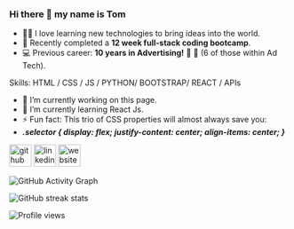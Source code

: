 ### Hi there 👋  my name is Tom

- 👨‍💻   I love learning new technologies to bring ideas into the world.
- 🦾   Recently completed a **12 week full-stack coding bootcamp**.
- 💻   Previous career: **10 years in Advertising!** 🎉 🎂  (6 of those within Ad Tech).


Skills:  HTML / CSS / JS / PYTHON/ BOOTSTRAP/ REACT / APIs

-  🔭  I’m currently working on this page. 
-  🌱  I’m currently learning React Js.
-  ⚡  Fun fact: This trio of CSS properties will almost always save you:
-  ***.selector { display: flex;   justify-content: center;   align-items: center; }*** 


[<img src='https://cdn.jsdelivr.net/npm/simple-icons@3.0.1/icons/github.svg' alt='github' height='40'>](https://github.com/tom-costa)  [<img src='https://cdn.jsdelivr.net/npm/simple-icons@3.0.1/icons/linkedin.svg' alt='linkedin' height='40'>](https://www.linkedin.com/in/https://www.linkedin.com/in/tom-costa-54400634//)  [<img src='https://cdn.jsdelivr.net/npm/simple-icons@3.0.1/icons/icloud.svg' alt='website' height='40'>](https://www.tomcosta.co.uk/)  

![GitHub Activity Graph](https://activity-graph.herokuapp.com/graph?username=tom-costa)  

![GitHub streak stats](https://github-readme-streak-stats.herokuapp.com/?user=tom-costa)  

![Profile views](https://gpvc.arturio.dev/tom-costa)  

